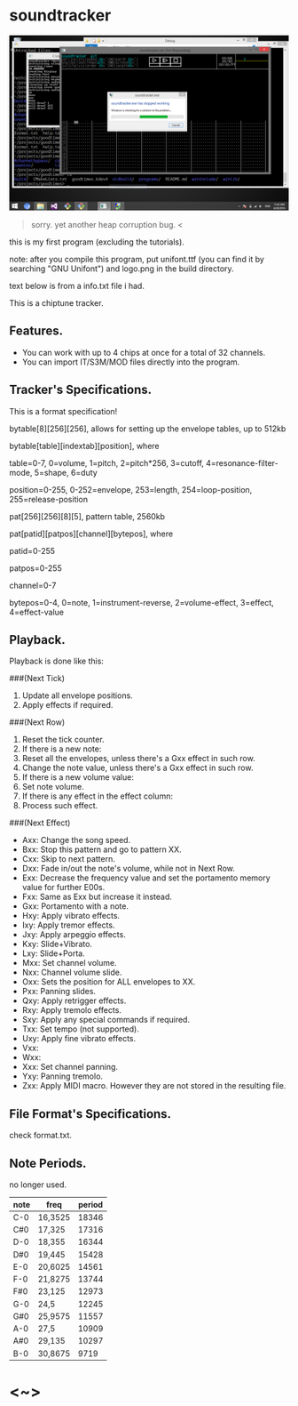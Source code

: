 # soundtracker

![like, argh.](ohplease.png)

> sorry. yet another heap corruption bug. <

this is my first program (excluding the tutorials).

note: after you compile this program, put unifont.ttf (you can find it by searching "GNU Unifont") and logo.png in the build directory.

text below is from a info.txt file i had.

This is a chiptune tracker.

## Features.
- You can work with up to 4 chips at once for a total of 32 channels.
- You can import IT/S3M/MOD files directly into the program.

## Tracker's Specifications.
This is a format specification!


bytable[8][256][256], allows for setting up the envelope tables, up to 512kb

bytable[table][indextab][position], where

table=0-7, 0=volume, 1=pitch, 2=pitch*256, 3=cutoff, 4=resonance-filter-mode, 5=shape, 6=duty

position=0-255, 0-252=envelope, 253=length, 254=loop-position, 255=release-position


pat[256][256][8][5], pattern table, 2560kb

pat[patid][patpos][channel][bytepos], where

patid=0-255

patpos=0-255

channel=0-7

bytepos=0-4, 0=note, 1=instrument-reverse, 2=volume-effect, 3=effect, 4=effect-value

## Playback.
Playback is done like this:

###(Next Tick)
1. Update all envelope positions.
2. Apply effects if required.

###(Next Row)
1. Reset the tick counter.
2. If there is a new note:
  1. Reset all the envelopes, unless there's a Gxx effect in such row.
  2. Change the note value, unless there's a Gxx effect in such row.
3. If there is a new volume value:
  1. Set note volume.
4. If there is any effect in the effect column:
  1. Process such effect.

###(Next Effect)
- Axx: Change the song speed.
- Bxx: Stop this pattern and go to pattern XX.
- Cxx: Skip to next pattern.
- Dxx: Fade in/out the note's volume, while not in Next Row.
- Exx: Decrease the frequency value and set the portamento memory value for further E00s.
- Fxx: Same as Exx but increase it instead.
- Gxx: Portamento with a note.
- Hxy: Apply vibrato effects.
- Ixy: Apply tremor effects.
- Jxy: Apply arpeggio effects.
- Kxy: Slide+Vibrato.
- Lxy: Slide+Porta.
- Mxx: Set channel volume.
- Nxx: Channel volume slide.
- Oxx: Sets the position for ALL envelopes to XX.
- Pxx: Panning slides.
- Qxy: Apply retrigger effects.
- Rxy: Apply tremolo effects.
- Sxy: Apply any special commands if required.
- Txx: Set tempo (not supported).
- Uxy: Apply fine vibrato effects.
- Vxx: 
- Wxx: 
- Xxx: Set channel panning.
- Yxy: Panning tremolo.
- Zxx: Apply MIDI macro. However they are not stored in the resulting file.

## File Format's Specifications.
check format.txt.

## Note Periods.
no longer used.

note| freq   | period
----|-------|------
C-0 | 16,3525| 18346
C#0 | 17,325 | 17316
D-0 | 18,355 | 16344
D#0 | 19,445 | 15428
E-0 | 20,6025| 14561
F-0 | 21,8275| 13744
F#0 | 23,125 | 12973
G-0 | 24,5   | 12245
G#0 | 25,9575| 11557
A-0 | 27,5   | 10909
A#0 | 29,135 | 10297
B-0 | 30,8675| 9719

# <~>
